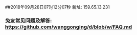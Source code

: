 ##2018年09月28日07时12分07秒 新址: 159.65.13.231
### 兔友常见问题及解答: https://github.com/wanggonging/d/blob/w/FAQ.md
